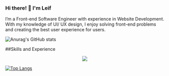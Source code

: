 ### Hi there! 👋 I'm Leif

I’m a Front-end Software Engineer with experience in Website Development. With my knowledge of UI/ UX design, I enjoy
solving front-end problems and creating the best user experience for users.



![Anurag's GitHub stats](https://github-readme-stats.vercel.app/api?username=jpeseWang&show_icons=true&theme=radical)

##Skills and Experience
<p align="center">
  <a href="https://skillicons.dev">
    <img src="https://skillicons.dev/icons?i=angular,react,electron,redux,firebase,mongodb,nestjs,nodejs,bootstrap,tailwind " />
  </a>
</p>





[![Top Langs](https://github-readme-stats.vercel.app/api/top-langs/?username=jpeseWang&layout=compact)](https://github.com/anuraghazra/github-readme-stats)



